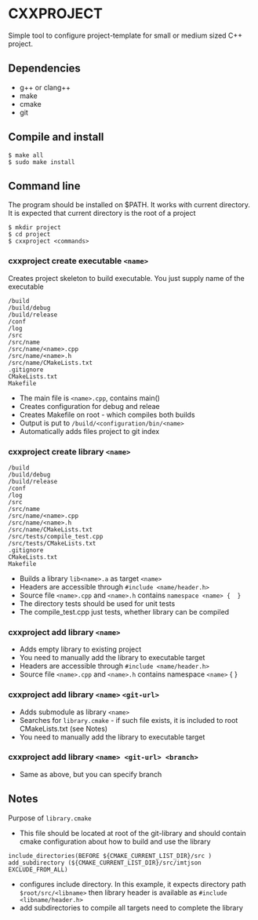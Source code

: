 # CXXPROJECT

Simple tool to configure project-template for small or medium sized C++ project. 

## Dependencies

* g++ or clang++
* make
* cmake
* git

## Compile and install

```
$ make all
$ sudo make install
```


## Command line

The program should be installed on $PATH. It works with current directory. It
is expected that current directory is the root of a project

```
$ mkdir project
$ cd project
$ cxxproject <commands>
```


### cxxproject create executable `<name>`

Creates project skeleton to build  executable. You just supply name of the executable

```
/build
/build/debug
/build/release
/conf
/log
/src
/src/name
/src/name/<name>.cpp
/src/name/<name>.h
/src/name/CMakeLists.txt
.gitignore
CMakeLists.txt
Makefile
```

* The main file is `<name>.cpp`, contains main()
* Creates configuration for debug and releae
* Creates Makefile on root - which compiles both builds
* Output is put to `/build/<configuration/bin/<name>`
* Automatically adds files project to git index

### cxxproject create library `<name>`

```
/build
/build/debug
/build/release
/conf
/log
/src
/src/name
/src/name/<name>.cpp
/src/name/<name>.h
/src/name/CMakeLists.txt
/src/tests/compile_test.cpp
/src/tests/CMakeLists.txt
.gitignore
CMakeLists.txt
Makefile
```

* Builds a library `lib<name>.a` as target `<name>`
* Headers are accessible through `#include <name/header.h>`
* Source file `<name>.cpp` and `<name>.h` contains `namespace <name> {  }`
* The directory tests should be used for unit tests
* The compile_test.cpp just tests, whether library can be compiled

### cxxproject add library `<name>`

* Adds empty library to existing project
* You need to manually add the library to executable target
* Headers are accessible through `#include <name/header.h>`
* Source file `<name>.cpp` and `<name>.h` contains namespace `<name>` {  }

### cxxproject add library `<name>` `<git-url>`

* Adds submodule as library `<name>`
* Searches for `library.cmake` - if such file exists, it is included to root CMakeLists.txt (see Notes)
* You need to manually add the library to executable target

### cxxproject add library `<name> <git-url> <branch>`

* Same as above, but you can specify branch


## Notes

Purpose of `library.cmake`

* This file should be located at root of the git-library and should contain cmake
configuration about how to build and use the library

```
include_directories(BEFORE ${CMAKE_CURRENT_LIST_DIR}/src )
add_subdirectory (${CMAKE_CURRENT_LIST_DIR}/src/imtjson EXCLUDE_FROM_ALL)
```

* configures include directory. In this example, it expects directory path `$root/src/<libname>` then library header is available as `#include <libname/header.h>`
* add subdirectories to compile all targets need to complete the library

